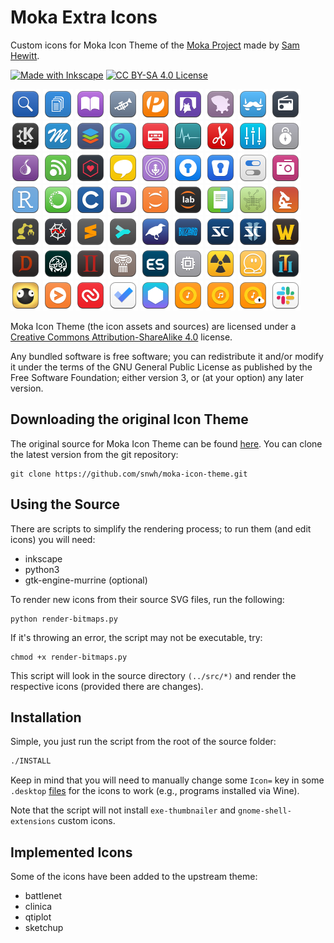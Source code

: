 # Moka Extra Icons

Custom icons for Moka Icon Theme of the [Moka Project](https://snwh.org/moka) made by [Sam Hewitt](http://snwh.org/).

[![Made with Inkscape](https://img.shields.io/badge/made_with-inkscape-yellow.svg)](https://creativecommons.org/licenses/by-sa/4.0/)
[![CC BY-SA 4.0 License](https://img.shields.io/badge/license-CC_BY--SA_4.0-lightgrey.svg)](https://creativecommons.org/licenses/by-sa/4.0/)

![](Moka/48x48/apps/appimagekit-large-files-finder.png) <!-- General -->
![](Moka/48x48/apps/appimagekit-speedy-duplicate-finder.png)
![](Moka/48x48/apps/com.github.babluboy.bookworm.png)
![](Moka/48x48/apps/com.github.bleakgrey.tootle.png)
![](Moka/48x48/apps/com.uploadedlobster.peek.png)
![](Moka/48x48/apps/com.vinszent.GnomeTwitch.png)
![](Moka/48x48/apps/fma-config-tool.png)
![](Moka/48x48/apps/franz.png)
![](Moka/48x48/apps/gradio.png)
![](Moka/48x48/apps/kdeconnect.png)
![](Moka/48x48/apps/masterpdfeditor4.png)
![](Moka/48x48/apps/onlyoffice.png)
![](Moka/48x48/apps/org.gnome.Fractal.png)
![](Moka/48x48/apps/org.gnome.Podcasts.png)
![](Moka/48x48/apps/org.gnome.Usage.png)
![](Moka/48x48/apps/pdfeditor.png)
![](Moka/48x48/apps/pulseeffects.png)
![](Moka/48x48/apps/sysprof.png)
![](Moka/48x48/apps/tor-browser.png)
![](Moka/48x48/apps/urserver.png)
![](Moka/48x48/apps/webtorrent-desktop.png)
![](Moka/48x48/apps/yacreader.png)
![](Moka/48x48/apps/com.github.needleandthread.vocal.png) <!-- Changed -->
![](Moka/48x48/apps/enpass.png)
![](Moka/48x48/apps/enpass6.png)
![](Moka/48x48/apps/gnome-tweak-tool.png)
![](Moka/48x48/apps/org.gnome.Cheese.png)
![](Moka/48x48/apps/rstudio.png)
![](Moka/48x48/apps/anaconda.png) <!-- Programming -->
![](Moka/48x48/apps/c.png)
![](Moka/48x48/apps/devdocs-desktop.png)
![](Moka/48x48/apps/jupyter.png)
![](Moka/48x48/apps/jupyter-lab.png)
![](Moka/48x48/apps/kompare.png)
![](Moka/48x48/apps/lstopo.png)
![](Moka/48x48/apps/microscope.png)
![](Moka/48x48/apps/org.gnome.Builder.png)
![](Moka/48x48/apps/spyder.png)
![](Moka/48x48/apps/sublime-text.png)
![](Moka/48x48/apps/sublime-merge.png)
![](Moka/48x48/apps/weka.png)
![](Moka/48x48/apps/blizzard.png) <!-- Blizzard Games -->
![](Moka/48x48/apps/starcraft.png)
![](Moka/48x48/apps/starcraft2.png)
![](Moka/48x48/apps/war3.png)
![](Moka/48x48/apps/diablo.png)
![](Moka/48x48/apps/am2r.png) <!-- Games -->
![](Moka/48x48/apps/aoe2-hd.png)
![](Moka/48x48/apps/civ4.png)
![](Moka/48x48/apps/emulationstation.png)
![](Moka/48x48/apps/GameConqueror.png)
![](Moka/48x48/apps/steam-worms-reloaded.png)
![](Moka/48x48/apps/teeworlds.png)
![](Moka/48x48/apps/torchlight2.png)
![](Moka/48x48/apps/world-of-goo.png)
![](Moka/48x48/web/chrome-cnciopoikihiagdjbjpnocolokfelagl-Default.png) <!-- Chrome Icons -->
![](Moka/48x48/web/chrome-gaedmjdfmmahhbjefcbgaolhhanlaolb-Default.png)
![](Moka/48x48/web/chrome-fnboaehgffehgoackjenbjcgcjeflddp-Default.png)
![](Moka/48x48/apps/ao.png)
![](Moka/48x48/web/web-google-play-music.png)
![](Moka/48x48/apps/gpmdp.png)
![](Moka/48x48/apps/google-music-manager.png)
![](Moka/48x48/web/slack.png)

Moka Icon Theme (the icon assets and sources) are licensed under a [Creative Commons Attribution-ShareAlike 4.0](http://creativecommons.org/licenses/by-sa/4.0/legalcode) license.

Any bundled software is free software; you can redistribute it and/or modify it under the terms of the GNU General Public License as published by the Free Software Foundation; either version 3, or (at your option) any later version.

## Downloading the original Icon Theme

The original source for Moka Icon Theme can be found [here](https://github.com/snwh/moka-icon-theme). You can clone the latest version from the git repository:

	git clone https://github.com/snwh/moka-icon-theme.git

## Using the Source

There are scripts to simplify the rendering process; to run them (and edit icons) you will need:

 * inkscape
 * python3
 * gtk-engine-murrine (optional)

To render new icons from their source SVG files, run the following:

	python render-bitmaps.py

If it's throwing an error, the script may not be executable, try:

	chmod +x render-bitmaps.py

This script will look in the source directory `(../src/*)` and render the respective icons (provided there are changes).

## Installation

Simple, you just run the script from the root of the source folder:
```bash
./INSTALL
```
Keep in mind that you will need to manually change some `Icon=` key in some `.desktop` [files](https://standards.freedesktop.org/desktop-entry-spec/latest/ar01s05.html) for the icons to work (e.g., programs installed via Wine).

Note that the script will not install `exe-thumbnailer` and `gnome-shell-extensions` custom icons.

## Implemented Icons

Some of the icons have been added to the upstream theme:

 * battlenet
 * clinica
 * qtiplot
 * sketchup
